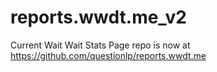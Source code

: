 # reports.wwdt.me_v2

Current Wait Wait Stats Page repo is now at https://github.com/questionlp/reports.wwdt.me
